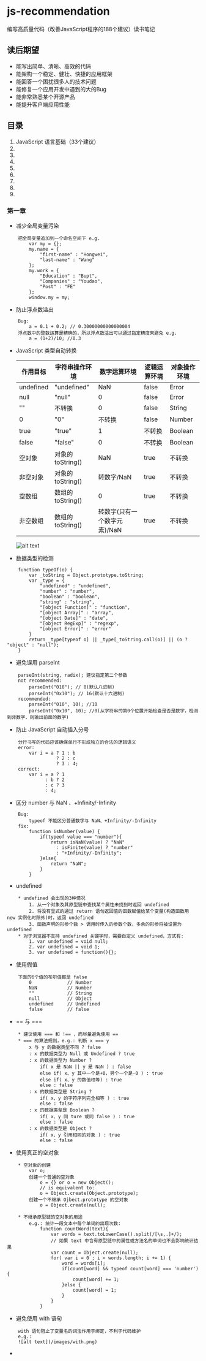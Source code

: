 # js-recommendation
编写高质量代码（改善JavaScript程序的188个建议）读书笔记
## 读后期望
* 能写出简单、清晰、高效的代码
* 能架构一个稳定、健壮、快捷的应用框架
* 能回答一个困扰很多人的技术问题
* 能修复一个应用开发中遇到的大的Bug
* 能非常熟悉某个开源产品
* 能提升客户端应用性能


## 目录
1. JavaScript 语言基础（33个建议）
2.
3.
4.
5.
6.
7.
8.
9.


### 第一章
* 减少全局变量污染

```
    把全局变量追加到一个命名空间下 e.g.
        var my = {};
        my.name = {
            "first-name" : "Hongwei",
            "last-name" : "Wang"
        };
        my.work = {
            "Education" : "Bupt",
            "Companies" : "Youdao",
            "Post" : "FE"
        };
        window.my = my;
```

* 防止浮点数溢出

```
    Bug:
        a = 0.1 + 0.2; // 0.30000000000000004
    浮点数中的整数运算是精确的，所以浮点数溢出可以通过指定精度来避免 e.g.
        a = (1+2)/10; //0.3
```

* JavaScript 类型自动转换

    | 作用目标 | 字符串操作环境 | 数字运算环境 | 逻辑运算环境 | 对象操作环境 |
    | ------- | ----------- | ---------- | ---------- | ---------- |
    | undefined | "undefined"  | NaN | false | Error |
    | null | "null"  | 0 | false | Error |
    | "" | 不转换 | 0 | false | String |
    | 0 | "0"  | 不转换 | false | Number |
    | true | "true"  | 1 | 不转换 | Boolean |
    | false | "false"  | 0 | 不转换 | Boolean |
    | 空对象 | 对象的toString() | NaN | true | 不转换 |
    | 非空对象 | 对象的toString() | 转数字/NaN | true | 不转换 |
    | 空数组 | 数组的toString() | 0 | true | 不转换 |
    | 非空数组 | 数组的toString() | 转数字(只有一个数字元素)/NaN | true | 不转换 |

    ![alt text](/images/toString.png)

* 数据类型的检测

```
    function typeOf(o) {
        var _toString = Object.prototype.toString;
        var _type = {
            "undefined" : "undefined",
            "number" : "number",
            "boolean" : "boolean",
            "string" : "string",
            "[object Function]" : "function",
            "[object Array]" : "array",
            "[object Date]" : "date",
            "[object RegExp]" : "regexp",
            "[object Error]" : "error"
        }
        return _type[typeof o] || _type[_toString.call(o)] || (o ? "object" : "null");
    }

```

* 避免误用 parseInt

```
    parseInt(string, radix); 建议指定第二个参数
    not recommended:
        parseInt("010"); // 8(默认八进制)
        parseInt("0x10"); // 16(默认十六进制)
    recommended:
        parseInt("010", 10); //10
        parseInt("0x10", 10); //0(从字符串的第0个位置开始检查是否是数字，检测到非数字，则输出前面的数字)
```

* 防止 JavaScript 自动插入分号

```
    分行书写的代码应该确保单行不形成独立的合法的逻辑语义
    error:
        var i = a ? 1 : b
                  ? 2 : c
                  ? 3 : 4;
    correct:
        var i = a ? 1
              : b ? 2
              : c ? 3
              : 4;
```

* 区分 number 与 NaN 、+Infinity/-Infinity

```
    Bug:
        typeof 不能区分普通数字与 NaN、+Infinity/-Infinity
    fix:
        function isNumber(value) {
            if(typeof value === "number"){
                return isNaN(value) ? "NaN"
                  : isFinite(value) ? "number"
                  : "+Infinity/-Infinity";
            }else{
                return "NaN";
            }
        }

```

* undefined

```
    * undefined 会出现的3种情况
        1. 从一个对象及其原型链中查找某个属性未找到时返回 undefined
        2. 将没有显式的通过 return 语句返回值的函数赋值给某个变量(构造函数用 new 实例化时除外)时，返回 undefined
        3. 函数声明的形参个数 > 调用时传入的参数个数，多余的形参将被设置为 undefined
    * 对于浏览器不支持 undefined 关键字时，需要自定义 undefined，方式有:
        1. var undefined = void null;
        2. var undefined = void 1;
        3. var undefined = function(){};
```

* 使用假值

```
    下面的6个值的布尔值都是 false
        0             // Number
        NaN           // Number
        ""            // String
        null          // Object
        undefined     // Undefined
        false         // false
```

* == 与 ===

```
    * 建议使用 === 和 !== ，而尽量避免使用 ==
    * === 的算法规则，e.g.: 判断 x === y
        x 与 y 的数据类型不同 ? false
        : x 的数据类型为 Null 或 Undefined ? true
        : x 的数据类型为 Number ?
            if( x 是 NaN || y 是 NaN ) : false
            else if( x、y 其中一个是+0，另个一个是-0 ) : true
            else if( x、y 的数值相等) : true
            else : false
        : x 的数据类型是 String ?
            if( x、y 的字符序列完全相等 ) : true
            else : false
        : x 的数据类型是 Boolean ?
            if( x、y 同 ture 或同 false ) : true
            else : false
        : x 的数据类型是 Object ?
            if( x、y 引用相同的对象 ) : true
            else : false

```

* 使用真正的空对象

```
    * 空对象的创建
        var o;
        创建一个普通的空对象
            o = {} or o = new Object();
            // is equivalent to:
            o = Object.create(Object.prototype);
        创建一个不继承 Ojbect.prototype 的空对象
            o = Object.create(null);

    * 不继承原型链的空对象的用途
        e.g.: 统计一段文本中每个单词的出现次数:
            function countWord(text){
                var words = text.toLowerCase().split(/[\s,.]+/);
                // 如果 text 中含有原型链中的属性或方法名的单词也不会影响统计结果
                var count = Object.create(null);
                for( var i = 0 ; i < words.length; i += 1) {
                    word = words[i];
                    if(count[word] && typeof count[word] === 'number') {
                        count[word] += 1;
                    }else {
                        count[word] = 1;
                    }
                }
            }
```

* 避免使用 with 语句

```
    with 语句阻止了变量名的词法作用于绑定，不利于代码维护
    e.g.:
    ![alt text](/images/with.png)
```

*

```
```